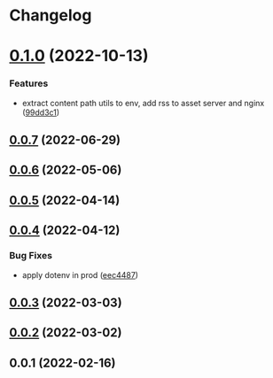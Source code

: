# Changelog

# [0.1.0](https://github.com/SiaFoundation/web/compare/asset-server-0.0.7...asset-server-0.1.0) (2022-10-13)

### Features

- extract content path utils to env, add rss to asset server and nginx ([99dd3c1](https://github.com/SiaFoundation/web/commit/99dd3c160c39e0cad0c50d33a88caaa983ae791b))

## [0.0.7](https://github.com/SiaFoundation/web/compare/asset-server-0.0.6...asset-server-0.0.7) (2022-06-29)

## [0.0.6](https://github.com/SiaFoundation/web/compare/asset-server-0.0.5...asset-server-0.0.6) (2022-05-06)

## [0.0.5](https://github.com/SiaFoundation/web/compare/asset-server-0.0.4...asset-server-0.0.5) (2022-04-14)

## [0.0.4](https://github.com/SiaFoundation/web/compare/asset-server-0.0.3...asset-server-0.0.4) (2022-04-12)

### Bug Fixes

- apply dotenv in prod ([eec4487](https://github.com/SiaFoundation/web/commit/eec44878e7de76144860097e20244b42ae629fae))

## [0.0.3](https://github.com/SiaFoundation/web/compare/asset-server-0.0.2...asset-server-0.0.3) (2022-03-03)

## [0.0.2](https://github.com/SiaFoundation/web/compare/asset-server-0.0.1...asset-server-0.0.2) (2022-03-02)

## 0.0.1 (2022-02-16)
